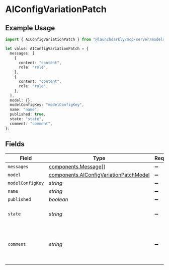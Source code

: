 # AIConfigVariationPatch

## Example Usage

```typescript
import { AIConfigVariationPatch } from "@launchdarkly/mcp-server/models/components";

let value: AIConfigVariationPatch = {
  messages: [
    {
      content: "content",
      role: "role",
    },
    {
      content: "content",
      role: "role",
    },
  ],
  model: {},
  modelConfigKey: "modelConfigKey",
  name: "name",
  published: true,
  state: "state",
  comment: "comment",
};
```

## Fields

| Field                                                                                            | Type                                                                                             | Required                                                                                         | Description                                                                                      |
| ------------------------------------------------------------------------------------------------ | ------------------------------------------------------------------------------------------------ | ------------------------------------------------------------------------------------------------ | ------------------------------------------------------------------------------------------------ |
| `messages`                                                                                       | [components.Message](../../models/components/message.md)[]                                       | :heavy_minus_sign:                                                                               | N/A                                                                                              |
| `model`                                                                                          | [components.AIConfigVariationPatchModel](../../models/components/aiconfigvariationpatchmodel.md) | :heavy_minus_sign:                                                                               | N/A                                                                                              |
| `modelConfigKey`                                                                                 | *string*                                                                                         | :heavy_minus_sign:                                                                               | N/A                                                                                              |
| `name`                                                                                           | *string*                                                                                         | :heavy_minus_sign:                                                                               | N/A                                                                                              |
| `published`                                                                                      | *boolean*                                                                                        | :heavy_minus_sign:                                                                               | N/A                                                                                              |
| `state`                                                                                          | *string*                                                                                         | :heavy_minus_sign:                                                                               | One of 'archived', 'published'                                                                   |
| `comment`                                                                                        | *string*                                                                                         | :heavy_minus_sign:                                                                               | Human-readable description of what this patch changes                                            |